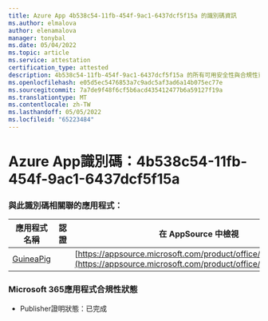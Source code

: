 ```yaml
---
title: Azure App 4b538c54-11fb-454f-9ac1-6437dcf5f15a 的識別碼資訊
ms.author: elmalova
author: elenamalova
manager: tonybal
ms.date: 05/04/2022
ms.topic: article
ms.service: attestation
certification_type: attested
description: 4b538c54-11fb-454f-9ac1-6437dcf5f15a 的所有可用安全性與合規性資訊。
ms.openlocfilehash: e05d5ec5476853a7c9adc5af3ad6a14b075ec77e
ms.sourcegitcommit: 7a7de9f48f6cf5b6acd435412477b6a59127f19a
ms.translationtype: MT
ms.contentlocale: zh-TW
ms.lasthandoff: 05/05/2022
ms.locfileid: "65223484"
---
```

# <a name="azure-app-id-4b538c54-11fb-454f-9ac1-6437dcf5f15a"></a>Azure App識別碼：4b538c54-11fb-454f-9ac1-6437dcf5f15a


### <a name="apps-associated-with-this-id"></a>與此識別碼相關聯的應用程式：
| **應用程式名稱** | **認證** | **在 AppSource 中檢視** |
|--------------|---------------|-----------------------|
| [GuineaPig](../forward/WA200003486.md) |  | [https://appsource.microsoft.com/product/office/WA200003486](https://appsource.microsoft.com/product/office/WA200003486) |

### <a name="microsoft-365-app-compliance-status"></a>Microsoft 365應用程式合規性狀態
- Publisher證明狀態：已完成
